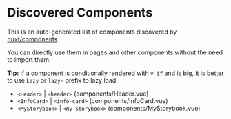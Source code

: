 # Discovered Components

This is an auto-generated list of components discovered by [nuxt/components](https://github.com/nuxt/components).

You can directly use them in pages and other components without the need to import them.

**Tip:** If a component is conditionally rendered with `v-if` and is big, it is better to use `Lazy` or `lazy-` prefix to lazy load.

- `<Header>` | `<header>` (components/Header.vue)
- `<InfoCard>` | `<info-card>` (components/InfoCard.vue)
- `<MyStorybook>` | `<my-storybook>` (components/MyStorybook.vue)
